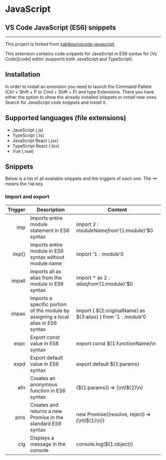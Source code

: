 # JavaScript
## VS Code JavaScript (ES6) snippets
-------------------

This project is forked from [xabikos/vscode-javascript](https://github.com/xabikos/vscode-javascript).

This extension contains code snippets for JavaScript in ES6 syntax for [Vs Code][code] editor (supports both JavaScript and TypeScript).

## Installation

In order to install an extension you need to launch the Command Pallete (Ctrl + Shift + P or Cmd + Shift + P) and type Extensions.
There you have either the option to show the already installed snippets or install new ones. Search for *JavaScript code snippets* and install it.

## Supported languages (file extensions)
* JavaScript (.js)
* TypeScript (.ts)
* JavaScript React (.jsx)
* TypeScript React (.tsx)
* Vue (.vue)

## Snippets

Below is a list of all available snippets and the triggers of each one. The **⇥** means the `TAB` key.

### Import and export
| Trigger  | Description | Content |
| -------: | ------- | ------- |
| imp | Imports entire module statement in ES6 syntax | import ${2:moduleName} from '${1:module}'$0 |
| imp{} | Imports entire module in ES6 syntax without module name | import '${1:module}'$0 |
| impall | Imports all as alias from the module in ES6 syntax | import * as ${2:alias} from '${1:module}'$0 |
| impas | Imports a specific portion of the module by assigning a local alias in ES6 syntax | import { ${2:originalName} as ${3:alias} } from '${1:module}'$0 |
| expc | Export const value in ES6 syntax | export const ${1:functionName}\n |
| expd | Export default value in ES6 syntax | export default ${1:params} |
| afn | Creates an anonymous function in ES6 syntax | (${1:params}) => {\n\t${2}\n} |
| pms | Creates and returns a new Promise in the standard ES6 syntax | new Promise((resolve, reject) => {\n\t${1}\n}) |
| clg | Displays a message in the console | console.log(${1:object}) |
